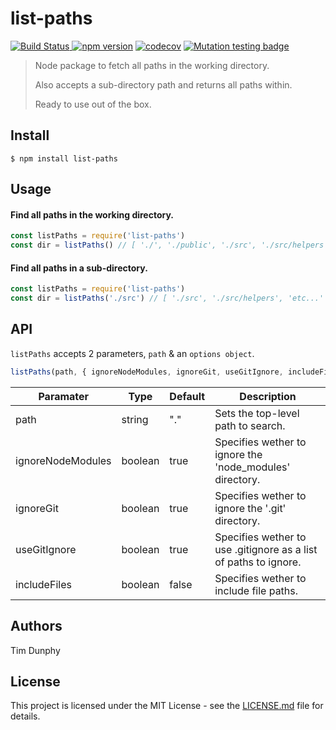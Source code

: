 # list-paths

[![Build Status](https://travis-ci.org/MeanBoyCousin/list-paths.svg?branch=master) ](https://travis-ci.org/MeanBoyCousin/list-paths) [![npm version](http://img.shields.io/npm/v/list-paths.svg?style=flat)](https://npmjs.org/package/list-paths 'View this project on npm') [![codecov](https://codecov.io/gh/MeanBoyCousin/list-paths/branch/master/graph/badge.svg)](https://codecov.io/gh/MeanBoyCousin/list-paths) [![Mutation testing badge](https://img.shields.io/endpoint?style=flat&url=https%3A%2F%2Fbadge-api.stryker-mutator.io%2Fgithub.com%2FMeanBoyCousin%2Flist-paths%2Fmaster)](https://dashboard.stryker-mutator.io/reports/github.com/MeanBoyCousin/list-paths/master)

> Node package to fetch all paths in the working directory.
>
> Also accepts a sub-directory path and returns all paths within.
>
> Ready to use out of the box.

## Install

```console
$ npm install list-paths
```

## Usage
#### Find all paths in the working directory.

```js
const listPaths = require('list-paths')
const dir = listPaths() // [ './', './public', './src', './src/helpers', 'etc...' ]
```

#### Find all paths in a sub-directory.

```js
const listPaths = require('list-paths')
const dir = listPaths('./src') // [ './src', './src/helpers', 'etc...' ]
```

## API

`listPaths` accepts 2 parameters, ```path``` & an ```options object```.

```js
listPaths(path, { ignoreNodeModules, ignoreGit, useGitIgnore, includeFiles })
```

| Paramater         | Type    | Default | Description                                                      |
| ----------------- | ------- | ------- | ---------------------------------------------------------------- |
| path              | string  | "."     | Sets the top-level path to search.                            |
| ignoreNodeModules | boolean | true    | Specifies wether to ignore the 'node_modules' directory.         |
| ignoreGit         | boolean | true    | Specifies wether to ignore the '.git' directory.                 |
| useGitIgnore      | boolean | true    | Specifies wether to use .gitignore as a list of paths to ignore. |
| includeFiles      | boolean | false   | Specifies wether to include file paths.                          |

## Authors

Tim Dunphy

## License

This project is licensed under the MIT License - see the [LICENSE.md](./LICENSE) file for details.
